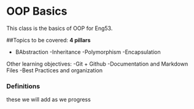 # OOP Basics 
This class is the basics of OOP for Eng53.

##Topics to be covered:
**4 pillars**
- BAbstraction
-Inheritance
-Polymorphism
-Encapsulation


Other learning objectives:
-Git + Github 
-Documentation and Markdown Files
-Best Practices and organization

### Definitions

these we will add as we progress


